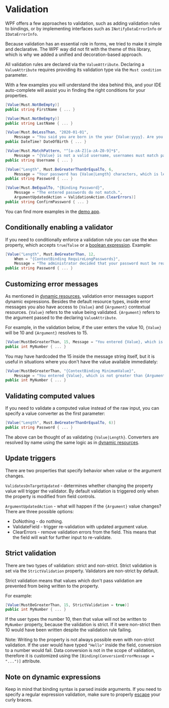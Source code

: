 # Validation

WPF offers a few approaches to validation, such as adding validation rules to bindings, or by implementing interfaces such as `INotifyDataErrorInfo` or `IDataErrorInfo`.

Because validation has an essential role in forms, we tried to make it simple and declarative.
The WPF way did not fit with the theme of this library, which is why we added a unified and decoration-based approach.

All validation rules are declared via the `ValueAttribute`. Declaring a `ValueAttribute` requires providing its validation type via the `Must condition` parameter.

With a few examples you will understand the idea behind this, and your IDE auto-complete will assist you in finding the right conditions for your properties.

```csharp
[Value(Must.NotBeEmpty)]
public string FirstName { ... }

[Value(Must.NotBeEmpty)]
public string LastName { ... }

[Value(Must.BeLessThan, "2020-01-01",
    Message = "You said you are born in the year {Value:yyyy}. Are you really from the future?")]
public DateTime? DateOfBirth { ... }

[Value(Must.MatchPattern, "^[a-zA-Z][a-zA-Z0-9]*$",
    Message = "{Value} is not a valid username, usernames must match pattern {Argument}.")]
public string Username { ... }

[Value("Length", Must.BeGreaterThanOrEqualTo, 6,
    Message = "Your password has {Value|Length} characters, which is less than the required {Argument}.")]
public string Password { ... }

[Value(Must.BeEqualTo, "{Binding Password}",
    Message = "The entered passwords do not match.",
    ArgumentUpdatedAction = ValidationAction.ClearErrors)]
public string ConfirmPassword { ... }
```

You can find more examples in the [demo app](https://github.com/WPF-Forge/Forge.Forms/tree/master/Forge.Forms/src/Forge.Forms.Demo/Models).

## Conditionally enabling a validator

If you need to conditionally enforce a validation rule you can use the `When` property, which accepts `true`/`false` or a [boolean expression](dynamic-resources.md#boolean-expressions).
Example:

```csharp
[Value("Length", Must.BeGreaterThan, 12,
    When = "{ContextBinding RequireLongPasswords}",
    Message = "The administrator decided that your password must be really long!")]
public string Password { ... }
```

## Customizing error messages

As mentioned in [dynamic resources](dynamic-resources.md#dynamic-expressions), validation error messages support dynamic expressions.
Besides the default resource types, inside error messages you also have access to `{Value}` and `{Argument}` contextual resources. `{Value}` refers to the value being validated. `{Argument}` refers to the argument passed to the declaring `ValueAttribute`.

For example, in the validation below, if the user enters the value 10, `{Value}` will be 10 and `{Argument}` resolves to 15.

```csharp
[Value(MustBeGreaterThan, 15, Message = "You entered {Value}, which is not greater than {Argument}.")]
public int MyNumber { ... }
```

You may have hardcoded the 15 inside the message string itself, but it is useful in situations where you don't have the value available immediately:

```csharp
[Value(MustBeGreaterThan, "{ContextBinding MinimumValue}",
    Message = "You entered {Value}, which is not greater than {Argument}.")]
public int MyNumber { ... }
```

## Validating computed values

If you need to validate a computed value instead of the raw input, you can specify a value converter as the first parameter:

```csharp
[Value("Length", Must.BeGreaterThanOrEqualTo, 6)]
public string Password { ... }
```

The above can be thought of as validating `{Value|Length}`.
Converters are resolved by name using the same logic as in [dynamic resources](dynamic-resources.md#syntax-specification).

## Update triggers

There are two properties that specify behavior when value or the argument changes.

`ValidatesOnTargetUpdated` - determines whether changing the property value will trigger the validator.
By default validation is triggered only when the property is modified from field controls.

`ArgumentUpdatedAction` - what will happen if the `{Argument}` value changes? There are three possible options:

- DoNothing - do nothing.
- ValidateField - trigger re-validation with updated argument value.
- ClearErrors - remove validation errors from the field. This means that the field will wait for further input to re-validate.

## Strict validation

There are two types of validation: strict and non-strict. Strict validation is set via the `StrictValidation` property. Validators are non-strict by default.

Strict validation means that values which don't pass validation are prevented from being written to the property.

For example:

```csharp
[Value(MustBeGreaterThan, 15, StrictValidation = true)]
public int MyNumber { ... }
```

If the user types the number 10, then that value will not be written to `MyNumber` property, because the validation is strict.
If it were non-strict then 10 would have been written despite the validation rule failing.

Note: Writing to the property is not always possible even with non-strict validation.
If the user would have typed `"Hello"` inside the field, conversion to a number would fail.
Data conversion is not in the scope of validation, therefore it is customized using the `[Binding(ConversionErrorMessage = "...")]` attribute.

## Note on dynamic expressions

Keep in mind that binding syntax is parsed inside arguments. If you need to specify a regular expression validation, make sure to properly [escape](dynamic-resources.md#escaping-curly-braces) your curly braces.
